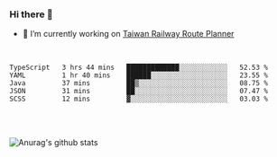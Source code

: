 ### Hi there 👋

- 🔭 I’m currently working on [Taiwan Railway Route Planner](https://github.com/Taiwan-Railway-Route-Planner)

<br/>

<!--START_SECTION:waka-->

```text
TypeScript   3 hrs 44 mins   █████████████░░░░░░░░░░░░   52.53 %
YAML         1 hr 40 mins    ██████░░░░░░░░░░░░░░░░░░░   23.55 %
Java         37 mins         ██▒░░░░░░░░░░░░░░░░░░░░░░   08.75 %
JSON         31 mins         ██░░░░░░░░░░░░░░░░░░░░░░░   07.47 %
SCSS         12 mins         ▓░░░░░░░░░░░░░░░░░░░░░░░░   03.03 %
```

<!--END_SECTION:waka-->

<br/>
<br/>

![Anurag's github stats](https://github-readme-stats.vercel.app/api?username=DepickereSven&show_icons=true&theme=tokyonight)



<!--
**DepickereSven/DepickereSven** is a ✨ _special_ ✨ repository because its `README.md` (this file) appears on your GitHub profile.

Here are some ideas to get you started:

- 🔭 I’m currently working on ...
- 🌱 I’m currently learning ...
- 👯 I’m looking to collaborate on ...
- 🤔 I’m looking for help with ...
- 💬 Ask me about ...
- 📫 How to reach me: ...
- 😄 Pronouns: ...
- ⚡ Fun fact: ...
-->

